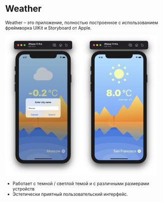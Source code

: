 # Weather

Weather – это приложение, полностью построенное с использованием фреймворка UIKit и Storyboard от Apple.

<img src="https://github.com/VestaCute/Weather/blob/main/screen1.png" height=450><img src="https://github.com/VestaCute/Weather/blob/main/screen2.png" height=450>


- Работает с темной / светлой темой и с различными размерами устройств
- Эстетически приятный пользовательский интерфейс.

